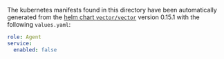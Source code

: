 The kubernetes manifests found in this directory have been automatically generated
from the [helm chart `vector/vector`](https://github.com/vectordotdev/helm-charts/tree/master/charts/vector)
version 0.15.1 with the following `values.yaml`:

```yaml
role: Agent
service:
  enabled: false
```

